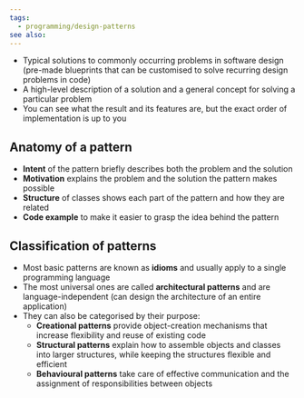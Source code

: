 ```yaml
---
tags:
  - programming/design-patterns
see also:
---
```

- Typical solutions to commonly occurring problems in software design (pre-made blueprints that can be customised to solve recurring design problems in code)
- A high-level description of a solution and a general concept for solving a particular problem
- You can see what the result and its features are, but the exact order of implementation is up to you

## Anatomy of a pattern

- **Intent** of the pattern briefly describes both the problem and the solution
- **Motivation** explains the problem and the solution the pattern makes possible
- **Structure** of classes shows each part of the pattern and how they are related
- **Code example** to make it easier to grasp the idea behind the pattern

## Classification of patterns

- Most basic patterns are known as **idioms** and usually apply to a single programming language
- The most universal ones are called **architectural patterns** and are language-independent (can design the architecture of an entire application)
- They can also be categorised by their purpose:
  - **Creational patterns** provide object-creation mechanisms that increase flexibility and reuse of existing code
  - **Structural patterns** explain how to assemble objects and classes into larger structures, while keeping the structures flexible and efficient
  - **Behavioural patterns** take care of effective communication and the assignment of responsibilities between objects